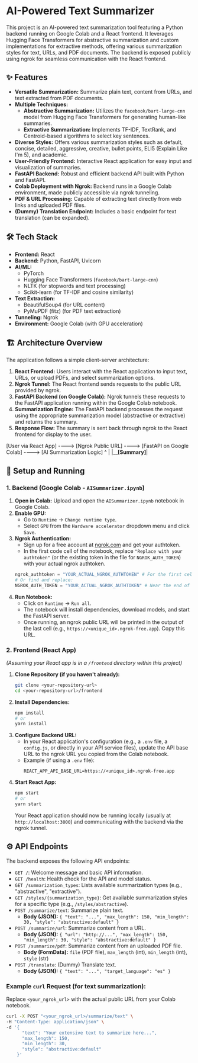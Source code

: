 # AI-Powered Text Summarizer

This project is an AI-powered text summarization tool featuring a Python backend running on Google Colab and a React frontend. It leverages Hugging Face Transformers for abstractive summarization and custom implementations for extractive methods, offering various summarization styles for text, URLs, and PDF documents. The backend is exposed publicly using ngrok for seamless communication with the React frontend.

## ✨ Features

* **Versatile Summarization:** Summarize plain text, content from URLs, and text extracted from PDF documents. 
* **Multiple Techniques:**
    * **Abstractive Summarization:** Utilizes the `facebook/bart-large-cnn` model from Hugging Face Transformers for generating human-like summaries. 
    * **Extractive Summarization:** Implements TF-IDF, TextRank, and Centroid-based algorithms to select key sentences. 
* **Diverse Styles:** Offers various summarization styles such as default, concise, detailed, aggressive, creative, bullet points, ELI5 (Explain Like I'm 5), and academic. 
* **User-Friendly Frontend:** Interactive React application for easy input and visualization of summaries.
* **FastAPI Backend:** Robust and efficient backend API built with Python and FastAPI. 
* **Colab Deployment with Ngrok:** Backend runs in a Google Colab environment, made publicly accessible via ngrok tunneling. 
* **PDF & URL Processing:** Capable of extracting text directly from web links and uploaded PDF files. 
* **(Dummy) Translation Endpoint:** Includes a basic endpoint for text translation (can be expanded). 

## 🛠️ Tech Stack

* **Frontend:** React
* **Backend:** Python, FastAPI, Uvicorn 
* **AI/ML:**
    * PyTorch 
    * Hugging Face Transformers (`facebook/bart-large-cnn`) 
    * NLTK (for stopwords and text processing) 
    * Scikit-learn (for TF-IDF and cosine similarity) 
* **Text Extraction:**
    * BeautifulSoup4 (for URL content) 
    * PyMuPDF (fitz) (for PDF text extraction) 
* **Tunneling:** Ngrok 
* **Environment:** Google Colab (with GPU acceleration) 

## 🏗️ Architecture Overview

The application follows a simple client-server architecture:

1.  **React Frontend:** Users interact with the React application to input text, URLs, or upload PDFs, and select summarization options.
2.  **Ngrok Tunnel:** The React frontend sends requests to the public URL provided by ngrok.
3.  **FastAPI Backend (on Google Colab):** Ngrok tunnels these requests to the FastAPI application running within the Google Colab notebook.
4.  **Summarization Engine:** The FastAPI backend processes the request using the appropriate summarization model (abstractive or extractive) and returns the summary.
5.  **Response Flow:** The summary is sent back through ngrok to the React frontend for display to the user.
   
[User via React App] ----> [Ngrok Public URL] ----> [FastAPI on Google Colab] ----> [AI Summarization Logic]
^                                                                                |
|__**[Summary]**|

## 🚀 Setup and Running

### 1. Backend (Google Colab - `AISummarizer.ipynb`)

1.  **Open in Colab:** Upload and open the `AISummarizer.ipynb` notebook in Google Colab.
2.  **Enable GPU:**
    * Go to `Runtime` -> `Change runtime type`.
    * Select `GPU` from the `Hardware accelerator` dropdown menu and click `Save`. 
3.  **Ngrok Authentication:**
    * Sign up for a free account at [ngrok.com](https://ngrok.com) and get your authtoken.
    * In the first code cell of the notebook, replace `"Replace with your authtoken"` (or the existing token in the file for `NGROK_AUTH_TOKEN`) with your actual ngrok authtoken. 
    ```python
    ngrok_authtoken = "YOUR_ACTUAL_NGROK_AUTHTOKEN" # For the first cell
    # Or find and replace:
    NGROK_AUTH_TOKEN = "YOUR_ACTUAL_NGROK_AUTHTOKEN" # Near the end of the imports
    ```
4.  **Run Notebook:**
    * Click on `Runtime` -> `Run all`.
    * The notebook will install dependencies, download models, and start the FastAPI server.
    * Once running, an ngrok public URL will be printed in the output of the last cell (e.g., `https://<unique_id>.ngrok-free.app`). Copy this URL.

### 2. Frontend (React App)

*(Assuming your React app is in a `/frontend` directory within this project)*

1.  **Clone Repository (if you haven't already):**
    ```bash
    git clone <your-repository-url>
    cd <your-repository-url>/frontend
    ```
2.  **Install Dependencies:**
    ```bash
    npm install
    # or
    yarn install
    ```
3.  **Configure Backend URL:**
    * In your React application's configuration (e.g., a `.env` file, a `config.js`, or directly in your API service files), update the API base URL to the ngrok URL you copied from the Colab notebook.
    * Example (if using a `.env` file):
        ```env
        REACT_APP_API_BASE_URL=https://<unique_id>.ngrok-free.app
        ```
4.  **Start React App:**
    ```bash
    npm start
    # or
    yarn start
    ```
    Your React application should now be running locally (usually at `http://localhost:3000`) and communicating with the backend via the ngrok tunnel.

## ⚙️ API Endpoints

The backend exposes the following API endpoints: 

* `GET /`: Welcome message and basic API information.
* `GET /health`: Health check for the API and model status.
* `GET /summarization_types`: Lists available summarization types (e.g., "abstractive", "extractive").
* `GET /styles/{summarization_type}`: Get available summarization styles for a specific type (e.g., `/styles/abstractive`).
* `POST /summarize/text`: Summarize plain text.
    * **Body (JSON):** `{ "text": "...", "max_length": 150, "min_length": 30, "style": "abstractive:default" }`
* `POST /summarize/url`: Summarize content from a URL.
    * **Body (JSON):** `{ "url": "http://...", "max_length": 150, "min_length": 30, "style": "abstractive:default" }`
* `POST /summarize/pdf`: Summarize content from an uploaded PDF file.
    * **Body (FormData):** `file` (PDF file), `max_length` (int), `min_length` (int), `style` (str)
* `POST /translate`: (Dummy) Translate text.
    * **Body (JSON):** `{ "text": "...", "target_language": "es" }`

### Example `curl` Request (for text summarization): 

Replace `<your_ngrok_url>` with the actual public URL from your Colab notebook.

```bash
curl -X POST "<your_ngrok_url>/summarize/text" \
-H "Content-Type: application/json" \
-d '{
      "text": "Your extensive text to summarize here...",
      "max_length": 150,
      "min_length": 30,
      "style": "abstractive:default"
    }'